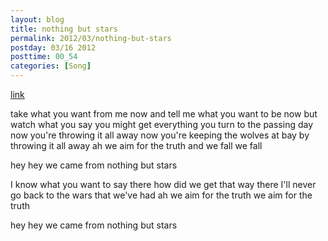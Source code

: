 ```yaml
---
layout: blog
title: nothing but stars
permalink: 2012/03/nothing-but-stars
postday: 03/16 2012
posttime: 00_54
categories: [Song]
---
```


<a href="http://kristeraxel.com/media/vault/nothing-but-stars.mp3">link</a>

take what you want from me now
and tell me what you want to be now
but watch what you say
you might get everything
you turn to the passing day now
you're throwing it all away now
you're keeping the wolves at bay
by throwing it all away
ah
we aim for the truth
and we fall
we fall

hey hey
we came from nothing but stars

I  know what you want to say there
how did we get that way there
I'll never go back
to the wars that we've had
ah
we aim for the truth
we aim for the truth

hey hey
we came from nothing but stars

